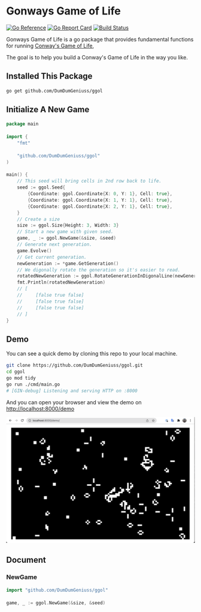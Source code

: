 # Gonways Game of Life

[![Go Reference](https://pkg.go.dev/badge/github.com/DumDumGeniuss/ggol.svg)](https://pkg.go.dev/github.com/DumDumGeniuss/ggol)
[![Go Report Card](https://goreportcard.com/badge/github.com/DumDumGeniuss/ggol)](https://goreportcard.com/report/github.com/DumDumGeniuss/ggol)
[![Build Status](https://app.travis-ci.com/DumDumGeniuss/ggol.svg?branch=main)](https://app.travis-ci.com/DumDumGeniuss/ggol)

Gonways Game of Life is a go package that provides fundamental functions for running [Conway's Game of Life](https://en.wikipedia.org/wiki/Conway%27s_Game_of_Life),

The goal is to help you build a Conway's Game of Life in the way you like.

## Installed This Package

```bash
go get github.com/DumDumGeniuss/ggol
```

## Initialize A New Game

```go
package main

import {
    "fmt"
    
    "github.com/DumDumGeniuss/ggol"
)

main() {
    // This seed will bring cells in 2nd row back to life.
    seed := ggol.Seed{
        {Coordinate: ggol.Coordinate{X: 0, Y: 1}, Cell: true},
        {Coordinate: ggol.Coordinate{X: 1, Y: 1}, Cell: true},
        {Coordinate: ggol.Coordinate{X: 2, Y: 1}, Cell: true},
    }
    // Create a size
    size := ggol.Size{Height: 3, Width: 3}
    // Start a new game with given seed.
    game, _ := ggol.NewGame(&size, &seed)
    // Generate next generation.
    game.Evolve()
    // Get current generation.
    newGeneration := *game.GetGeneration()
    // We digonally rotate the generation so it's easier to read.
    rotatedNewGeneration := ggol.RotateGenerationInDigonalLine(newGeneration)
    fmt.Println(rotatedNewGeneration)
    // [
    //     [false true false]
    //     [false true false]
    //     [false true false]
    // ]
}
```

## Demo

You can see a quick demo by cloning this repo to your local machine.

```bash
git clone https://github.com/DumDumGeniuss/ggol.git
cd ggol
go mod tidy
go run ./cmd/main.go
# [GIN-debug] Listening and serving HTTP on :8000
```

And you can open your browser and view the demo on [http://localhost:8000/demo](http://localhost:8000/demo)

![demo](./doc/demo.png)

## Document

### NewGame

```go
import "github.com/DumDumGeniuss/ggol"

game, _ := ggol.NewGame(&size, &seed)

```
